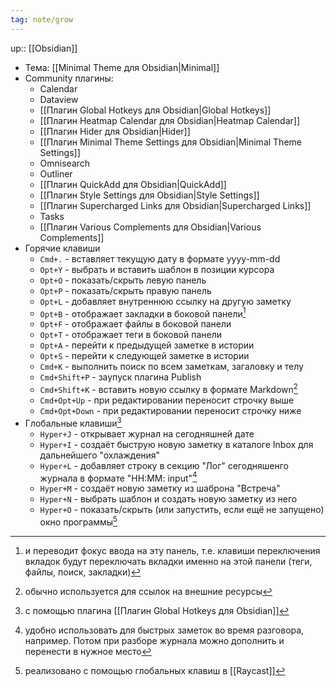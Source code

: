 ```yaml
---
tag: note/grow
---
```

up:: [[Obsidian]]

- Тема: [[Minimal Theme для Obsidian|Minimal]]
- Community плагины:
	- Calendar
	- Dataview
	- [[Плагин Global Hotkeys для Obsidian|Global Hotkeys]]
	- [[Плагин Heatmap Calendar для Obsidian|Heatmap Calendar]]
	- [[Плагин Hider для Obsidian|Hider]]
	- [[Плагин Minimal Theme Settings для Obsidian|Minimal Theme Settings]]
	- Omnisearch
	- Outliner
	- [[Плагин QuickAdd для Obsidian|QuickAdd]]
	- [[Плагин Style Settings для Obsidian|Style Settings]]
	- [[Плагин Supercharged Links для Obsidian|Supercharged Links]]
	- Tasks
	- [[Плагин Various Complements для Obsidian|Various Complements]]
- Горячие клавиши
	- `Cmd+.` - вставляет текущую дату в формате yyyy-mm-dd
	- `Opt+Y` - выбрать и вставить шаблон в позиции курсора
	- `Opt+O` - показать/скрыть левую панель
	- `Opt+P` - показать/скрыть правую панель
	- `Opt+L` - добавляет внутреннюю ссылку на другую заметку
	- `Opt+B` - отображает закладки в боковой панели[^1]
	- `Opt+F` - отображает файлы в боковой панели
	- `Opt+T` - отображает теги в боковой панели
	- `Opt+A` - перейти к предыдущей заметке в истории
	- `Opt+S` - перейти к следующей заметке в истории
	- `Cmd+K` - выполнить поиск по всем заметкам, загаловку и телу
	- `Cmd+Shift+P` - заупуск плагина Publish
	- `Cmd+Shift+K` - вставить новую ссылку в формате Markdown[^2]
	- `Cmd+Opt+Up` - при редактировании переносит строчку выше
	- `Cmd+Opt+Down` - при редактировании переносит строчку ниже
- Глобальные клавиши[^3]
	- `Hyper+J` - открывает журнал на сегодняшней дате
	- `Hyper+I` - создаёт быструю новую заметку в каталоге Inbox для дальнейшего "охлаждения"
	- `Hyper+L` - добавляет строку в секцию "Лог" сегодняшенго журнала в формате "HH:MM: input"[^4]
	- `Hyper+M` - создаёт новую заметку из шаброна "Встреча"
	- `Hyper+N` - выбрать шаблон и создать новую заметку из него
	- `Hyper+O` - показать/скрыть (или запустить, если ещё не запущено) окно программы[^5]

[^1]: и переводит фокус ввода на эту панель, т.е. клавиши переключения вкладок будут переключать вкладки именно на этой панели (теги, файлы, поиск, закладки)
[^2]: обычно используется для ссылок на внешние ресурсы
[^3]: с помощью плагина [[Плагин Global Hotkeys для Obsidian]]
[^4]: удобно использовать для быстрых заметок во время разговора, например. Потом при разборе журнала можно дополнить и перенести в нужное место
[^5]: реализовано с помощью глобальных клавиш в [[Raycast]]